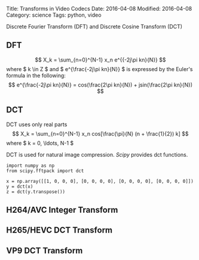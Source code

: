 Title: Transforms in Video Codecs
Date: 2016-04-08
Modified: 2016-04-08 
Category: science
Tags: python, video

Discrete Fourier Transform (DFT) and Discrete Cosine Transform (DCT)

## DFT
$$ X_k = \sum_{n=0}^{N-1} x_n e^{{-2j\pi kn}{N}} $$
where $ k \in Z $ and $ e^{\frac{-2j\pi kn}{N}} $ is expressed by the Euler's formula in the following:
$$ e^{\frac{-2j\pi kn}{N}} = cos(\frac{2\pi kn}{N}) + jsin(\frac{2\pi kn}{N}) $$

## DCT
DCT uses only real parts
$$ X_k = \sum_{n=0}^{N-1} x_n cos[\frac{\pi}{N} (n + \frac{1}{2}) k] $$
where $ k = 0, \ldots, N-1 $

DCT is used for natural image compression.
*Scipy* provides dct functions.

```python3
import numpy as np
from scipy.fftpack import dct

x = np.array([[1, 0, 0, 0], [0, 0, 0, 0], [0, 0, 0, 0], [0, 0, 0, 0]])
y = dct(x)
z = dct(y.transpose())
```

## H264/AVC Integer Transform


## H265/HEVC DCT Transform


## VP9 DCT Transform



